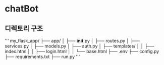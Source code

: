 # chatBot

## 디렉토리 구조
'''
  my_flask_app/
├── app/
│   ├── __init__.py
│   ├── routes.py
│   ├── services.py
│   ├── models.py
│   ├── auth.py
│   ├── templates/
│   │   ├── index.html
│   │   ├── login.html
│   │   └── base.html
├── .env
├── config.py
├── requirements.txt
├── run.py
'''

